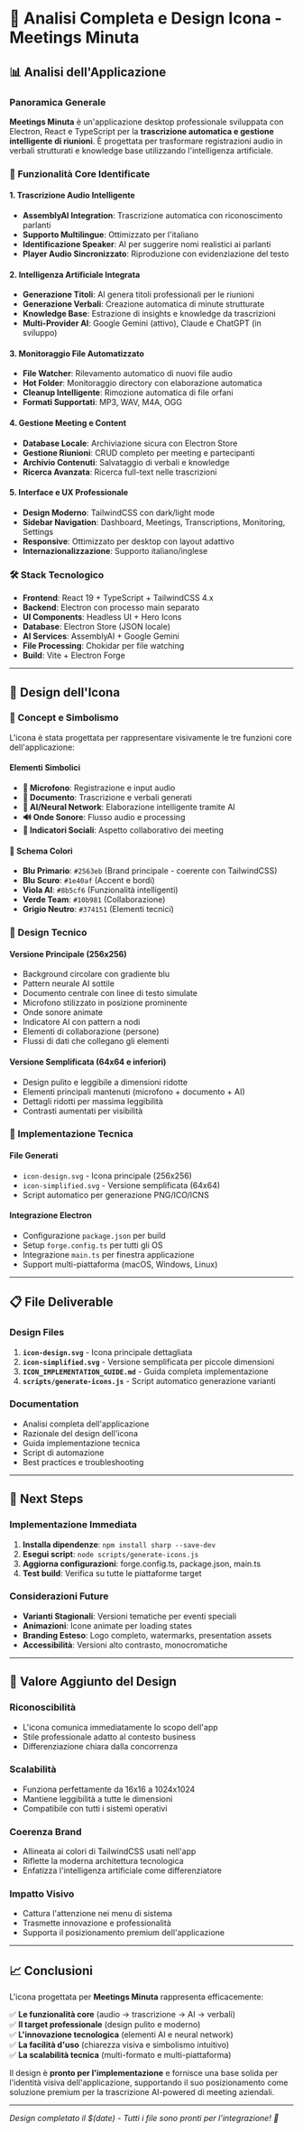 # 🎨 Analisi Completa e Design Icona - Meetings Minuta

## 📊 Analisi dell'Applicazione

### **Panoramica Generale**
**Meetings Minuta** è un'applicazione desktop professionale sviluppata con Electron, React e TypeScript per la **trascrizione automatica e gestione intelligente di riunioni**. È progettata per trasformare registrazioni audio in verbali strutturati e knowledge base utilizzando l'intelligenza artificiale.

### **🎯 Funzionalità Core Identificate**

#### **1. Trascrizione Audio Intelligente**
- **AssemblyAI Integration**: Trascrizione automatica con riconoscimento parlanti
- **Supporto Multilingue**: Ottimizzato per l'italiano 
- **Identificazione Speaker**: AI per suggerire nomi realistici ai parlanti
- **Player Audio Sincronizzato**: Riproduzione con evidenziazione del testo

#### **2. Intelligenza Artificiale Integrata**
- **Generazione Titoli**: AI genera titoli professionali per le riunioni
- **Generazione Verbali**: Creazione automatica di minute strutturate
- **Knowledge Base**: Estrazione di insights e knowledge da trascrizioni
- **Multi-Provider AI**: Google Gemini (attivo), Claude e ChatGPT (in sviluppo)

#### **3. Monitoraggio File Automatizzato**
- **File Watcher**: Rilevamento automatico di nuovi file audio
- **Hot Folder**: Monitoraggio directory con elaborazione automatica
- **Cleanup Intelligente**: Rimozione automatica di file orfani
- **Formati Supportati**: MP3, WAV, M4A, OGG

#### **4. Gestione Meeting e Content**
- **Database Locale**: Archiviazione sicura con Electron Store
- **Gestione Riunioni**: CRUD completo per meeting e partecipanti
- **Archivio Contenuti**: Salvataggio di verbali e knowledge
- **Ricerca Avanzata**: Ricerca full-text nelle trascrizioni

#### **5. Interface e UX Professionale**
- **Design Moderno**: TailwindCSS con dark/light mode
- **Sidebar Navigation**: Dashboard, Meetings, Transcriptions, Monitoring, Settings
- **Responsive**: Ottimizzato per desktop con layout adattivo
- **Internazionalizzazione**: Supporto italiano/inglese

### **🛠 Stack Tecnologico**
- **Frontend**: React 19 + TypeScript + TailwindCSS 4.x
- **Backend**: Electron con processo main separato
- **UI Components**: Headless UI + Hero Icons
- **Database**: Electron Store (JSON locale)
- **AI Services**: AssemblyAI + Google Gemini
- **File Processing**: Chokidar per file watching
- **Build**: Vite + Electron Forge

---

## 🎨 Design dell'Icona

### **🎯 Concept e Simbolismo**

L'icona è stata progettata per rappresentare visivamente le tre funzioni core dell'applicazione:

#### **Elementi Simbolici**
- **🎤 Microfono**: Registrazione e input audio 
- **📄 Documento**: Trascrizione e verbali generati
- **🧠 AI/Neural Network**: Elaborazione intelligente tramite AI
- **🔊 Onde Sonore**: Flusso audio e processing
- **👥 Indicatori Sociali**: Aspetto collaborativo dei meeting

#### **🎨 Schema Colori**
- **Blu Primario**: `#2563eb` (Brand principale - coerente con TailwindCSS)
- **Blu Scuro**: `#1e40af` (Accent e bordi)  
- **Viola AI**: `#8b5cf6` (Funzionalità intelligenti)
- **Verde Team**: `#10b981` (Collaborazione)
- **Grigio Neutro**: `#374151` (Elementi tecnici)

### **📐 Design Tecnico**

#### **Versione Principale (256x256)**
- Background circolare con gradiente blu
- Pattern neurale AI sottile
- Documento centrale con linee di testo simulate
- Microfono stilizzato in posizione prominente
- Onde sonore animate
- Indicatore AI con pattern a nodi
- Elementi di collaborazione (persone)
- Flussi di dati che collegano gli elementi

#### **Versione Semplificata (64x64 e inferiori)**
- Design pulito e leggibile a dimensioni ridotte
- Elementi principali mantenuti (microfono + documento + AI)
- Dettagli ridotti per massima leggibilità
- Contrasti aumentati per visibilità

### **🔧 Implementazione Tecnica**

#### **File Generati**
- `icon-design.svg` - Icona principale (256x256)
- `icon-simplified.svg` - Versione semplificata (64x64)
- Script automatico per generazione PNG/ICO/ICNS

#### **Integrazione Electron**
- Configurazione `package.json` per build
- Setup `forge.config.ts` per tutti gli OS
- Integrazione `main.ts` per finestra applicazione
- Support multi-piattaforma (macOS, Windows, Linux)

---

## 📋 File Deliverable

### **Design Files**
1. **`icon-design.svg`** - Icona principale dettagliata
2. **`icon-simplified.svg`** - Versione semplificata per piccole dimensioni
3. **`ICON_IMPLEMENTATION_GUIDE.md`** - Guida completa implementazione
4. **`scripts/generate-icons.js`** - Script automatico generazione varianti

### **Documentation**
- Analisi completa dell'applicazione
- Razionale del design dell'icona
- Guida implementazione tecnica
- Script di automazione
- Best practices e troubleshooting

---

## 🚀 Next Steps

### **Implementazione Immediata**
1. **Installa dipendenze**: `npm install sharp --save-dev`
2. **Esegui script**: `node scripts/generate-icons.js`
3. **Aggiorna configurazioni**: forge.config.ts, package.json, main.ts
4. **Test build**: Verifica su tutte le piattaforme target

### **Considerazioni Future**
- **Varianti Stagionali**: Versioni tematiche per eventi speciali
- **Animazioni**: Icone animate per loading states
- **Branding Esteso**: Logo completo, watermarks, presentation assets
- **Accessibilità**: Versioni alto contrasto, monocromatiche

---

## 🎯 Valore Aggiunto del Design

### **Riconoscibilità**
- L'icona comunica immediatamente lo scopo dell'app
- Stile professionale adatto al contesto business
- Differenziazione chiara dalla concorrenza

### **Scalabilità**
- Funziona perfettamente da 16x16 a 1024x1024
- Mantiene leggibilità a tutte le dimensioni
- Compatibile con tutti i sistemi operativi

### **Coerenza Brand**
- Allineata ai colori di TailwindCSS usati nell'app
- Riflette la moderna architettura tecnologica
- Enfatizza l'intelligenza artificiale come differenziatore

### **Impatto Visivo**
- Cattura l'attenzione nei menu di sistema
- Trasmette innovazione e professionalità
- Supporta il posizionamento premium dell'applicazione

---

## 📈 Conclusioni

L'icona progettata per **Meetings Minuta** rappresenta efficacemente:

✅ **Le funzionalità core** (audio → trascrizione → AI → verbali)  
✅ **Il target professionale** (design pulito e moderno)  
✅ **L'innovazione tecnologica** (elementi AI e neural network)  
✅ **La facilità d'uso** (chiarezza visiva e simbolismo intuitivo)  
✅ **La scalabilità tecnica** (multi-formato e multi-piattaforma)

Il design è **pronto per l'implementazione** e fornisce una base solida per l'identità visiva dell'applicazione, supportando il suo posizionamento come soluzione premium per la trascrizione AI-powered di meeting aziendali.

---

*Design completato il $(date) - Tutti i file sono pronti per l'integrazione! 🎉* 